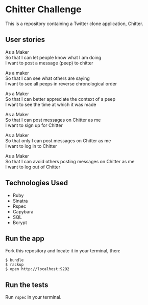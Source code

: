 # Chitter Challenge

This is a repository containing a Twitter clone application, Chitter.  

## User stories

As a Maker  
So that I can let people know what I am doing  
I want to post a message (peep) to chitter

As a maker  
So that I can see what others are saying  
I want to see all peeps in reverse chronological order

As a Maker  
So that I can better appreciate the context of a peep  
I want to see the time at which it was made

As a Maker  
So that I can post messages on Chitter as me  
I want to sign up for Chitter

As a Maker  
So that only I can post messages on Chitter as me  
I want to log in to Chitter

As a Maker  
So that I can avoid others posting messages on Chitter as me  
I want to log out of Chitter

## Technologies Used

- Ruby
- Sinatra 
- Rspec
- Capybara
- SQL
- Bcrypt

## Run the app

Fork this repository and locate it in your terminal, then:
```
$ bundle
$ rackup  
$ open http://localhost:9292
```

## Run the tests

Run `rspec` in your terminal.

